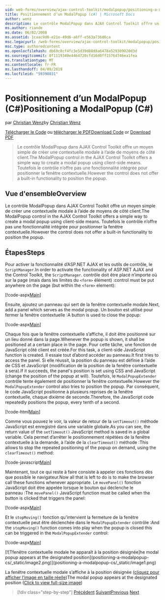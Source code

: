 ```yaml
---
uid: web-forms/overview/ajax-control-toolkit/modalpopup/positioning-a-modalpopup-cs
title: Positionnement d’un ModalPopup (c#) | Microsoft Docs
author: wenz
description: Le contrôle ModalPopup dans AJAX Control Toolkit offre un moyen simple de créer une contextuelle modale à l’aide de moyens de côté client. Toutefois le contrôle n’offre pas un...
ms.author: riande
ms.date: 06/02/2008
ms.assetid: 1caac9d0-e21e-49d6-a8ff-e563a736d6ca
msc.legacyurl: /web-forms/overview/ajax-control-toolkit/modalpopup/positioning-a-modalpopup-cs
msc.type: authoredcontent
ms.openlocfilehash: db69c0cf4fc3e5d39d88d8a6478a529309020d3d
ms.sourcegitcommit: 0f1119340e4464720cfd16d0ff15764746ea1fea
ms.translationtype: MT
ms.contentlocale: fr-FR
ms.lasthandoff: 04/09/2019
ms.locfileid: "59398031"
---
```

# <a name="positioning-a-modalpopup-c"></a><span data-ttu-id="3349f-104">Positionnement d’un ModalPopup (C#)</span><span class="sxs-lookup"><span data-stu-id="3349f-104">Positioning a ModalPopup (C#)</span></span>

<span data-ttu-id="3349f-105">par [Christian Wenz](https://github.com/wenz)</span><span class="sxs-lookup"><span data-stu-id="3349f-105">by [Christian Wenz](https://github.com/wenz)</span></span>

<span data-ttu-id="3349f-106">[Télécharger le Code](http://download.microsoft.com/download/2/4/0/24052038-f942-4336-905b-b60ae56f0dd5/ModalPopup4.cs.zip) ou [télécharger le PDF](http://download.microsoft.com/download/b/6/a/b6ae89ee-df69-4c87-9bfb-ad1eb2b23373/modalpopup4CS.pdf)</span><span class="sxs-lookup"><span data-stu-id="3349f-106">[Download Code](http://download.microsoft.com/download/2/4/0/24052038-f942-4336-905b-b60ae56f0dd5/ModalPopup4.cs.zip) or [Download PDF](http://download.microsoft.com/download/b/6/a/b6ae89ee-df69-4c87-9bfb-ad1eb2b23373/modalpopup4CS.pdf)</span></span>

> <span data-ttu-id="3349f-107">Le contrôle ModalPopup dans AJAX Control Toolkit offre un moyen simple de créer une contextuelle modale à l’aide de moyens de côté client.</span><span class="sxs-lookup"><span data-stu-id="3349f-107">The ModalPopup control in the AJAX Control Toolkit offers a simple way to create a modal popup using client-side means.</span></span> <span data-ttu-id="3349f-108">Toutefois le contrôle n’offre pas une fonctionnalité intégrée pour positionner la fenêtre contextuelle.</span><span class="sxs-lookup"><span data-stu-id="3349f-108">However the control does not offer a built-in functionality to position the popup.</span></span>


## <a name="overview"></a><span data-ttu-id="3349f-109">Vue d'ensemble</span><span class="sxs-lookup"><span data-stu-id="3349f-109">Overview</span></span>

<span data-ttu-id="3349f-110">Le contrôle ModalPopup dans AJAX Control Toolkit offre un moyen simple de créer une contextuelle modale à l’aide de moyens de côté client.</span><span class="sxs-lookup"><span data-stu-id="3349f-110">The ModalPopup control in the AJAX Control Toolkit offers a simple way to create a modal popup using client-side means.</span></span> <span data-ttu-id="3349f-111">Toutefois le contrôle n’offre pas une fonctionnalité intégrée pour positionner la fenêtre contextuelle.</span><span class="sxs-lookup"><span data-stu-id="3349f-111">However the control does not offer a built-in functionality to position the popup.</span></span>

## <a name="steps"></a><span data-ttu-id="3349f-112">Étapes</span><span class="sxs-lookup"><span data-stu-id="3349f-112">Steps</span></span>

<span data-ttu-id="3349f-113">Pour activer la fonctionnalité d’ASP.NET AJAX et les outils de contrôle, le `ScriptManager`.</span><span class="sxs-lookup"><span data-stu-id="3349f-113">In order to activate the functionality of ASP.NET AJAX and the Control Toolkit, the `ScriptManager`.</span></span> <span data-ttu-id="3349f-114">contrôle doit être placé n’importe où sur la page (mais dans les limites du `<form>` élément) :</span><span class="sxs-lookup"><span data-stu-id="3349f-114">control must be put anywhere on the page (but within the `<form>` element):</span></span>

[!code-aspx[Main](positioning-a-modalpopup-cs/samples/sample1.aspx)]

<span data-ttu-id="3349f-115">Ensuite, ajoutez un panneau qui sert de la fenêtre contextuelle modale.</span><span class="sxs-lookup"><span data-stu-id="3349f-115">Next, add a panel which serves as the modal popup.</span></span> <span data-ttu-id="3349f-116">Un bouton est utilisé pour fermer la fenêtre contextuelle :</span><span class="sxs-lookup"><span data-stu-id="3349f-116">A button is used to close the popup:</span></span>

[!code-aspx[Main](positioning-a-modalpopup-cs/samples/sample2.aspx)]

<span data-ttu-id="3349f-117">Chaque fois que la fenêtre contextuelle s’affiche, il doit être positionné sur un lieu donné dans la page.</span><span class="sxs-lookup"><span data-stu-id="3349f-117">Whenever the popup is shown, it shall be positioned at a certain place in the page.</span></span> <span data-ttu-id="3349f-118">Pour cette tâche, une fonction de JavaScript côté client est créée.</span><span class="sxs-lookup"><span data-stu-id="3349f-118">For this task, a client-side JavaScript function is created.</span></span> <span data-ttu-id="3349f-119">Il essaie tout d’abord accéder au panneau.</span><span class="sxs-lookup"><span data-stu-id="3349f-119">It first tries to access the panel.</span></span> <span data-ttu-id="3349f-120">Si elle réussit, la position du panneau est définie à l’aide de CSS et JavaScript (modification de la position de la fenêtre contextuelle à sera).</span><span class="sxs-lookup"><span data-stu-id="3349f-120">If it succeeds, the panel's position is set using CSS and JavaScript (change the position of the popup at will).</span></span> <span data-ttu-id="3349f-121">Toutefois, le `ModalPopupExtender` contrôle tente également de positionner la fenêtre contextuelle.</span><span class="sxs-lookup"><span data-stu-id="3349f-121">However the `ModalPopupExtender` control also tries to position the popup.</span></span> <span data-ttu-id="3349f-122">Par conséquent, le code JavaScript positionne à plusieurs reprises de la fenêtre contextuelle, chaque dixième de seconde.</span><span class="sxs-lookup"><span data-stu-id="3349f-122">Therefore, the JavaScript code repeatedly positions the popup, every tenth of a second.</span></span>

[!code-html[Main](positioning-a-modalpopup-cs/samples/sample3.html)]

<span data-ttu-id="3349f-123">Comme vous pouvez le voir, la valeur de retour de la `setTimeout()` méthode JavaScript est enregistré dans une variable globale.</span><span class="sxs-lookup"><span data-stu-id="3349f-123">As you can see, the return value of the `setTimeout()` JavaScript method is saved in a global variable.</span></span> <span data-ttu-id="3349f-124">Cela permet d’arrêter le positionnement répétées de la fenêtre contextuelle à la demande, à l’aide de la `clearTimeout()` méthode :</span><span class="sxs-lookup"><span data-stu-id="3349f-124">This allows to stop the repeated positioning of the popup on demand, using the `clearTimeout()` method:</span></span>

[!code-javascript[Main](positioning-a-modalpopup-cs/samples/sample4.js)]

<span data-ttu-id="3349f-125">Maintenant, tout ce qui reste à faire consiste à appeler ces fonctions dès que possible le navigateur.</span><span class="sxs-lookup"><span data-stu-id="3349f-125">Now all that is left to do is to make the browser call these functions whenever appropriate.</span></span> <span data-ttu-id="3349f-126">Le `movePanel()` fonction JavaScript doit être appelée lorsque le bouton qui déclenche le panneau :</span><span class="sxs-lookup"><span data-stu-id="3349f-126">The `movePanel()` JavaScript function must be called when the button is clicked that triggers the panel:</span></span>

[!code-aspx[Main](positioning-a-modalpopup-cs/samples/sample5.aspx)]

<span data-ttu-id="3349f-127">Et le `stopMoving()` fonction qu’intervient la fermeture de la fenêtre contextuelle peut être déclenchée dans le `ModalPopupExtender` contrôle :</span><span class="sxs-lookup"><span data-stu-id="3349f-127">And the `stopMoving()` function comes into play when the popup is closed this can be triggered in the `ModalPopupExtender` control:</span></span>

[!code-aspx[Main](positioning-a-modalpopup-cs/samples/sample6.aspx)]


[![T<span data-ttu-id="3349f-128">fenêtre contextuelle modale he apparaît à la position désignée]</span><span class="sxs-lookup"><span data-stu-id="3349f-128">he modal popup appears at the designated position]</span></span>(positioning-a-modalpopup-cs/_static/image2.png)](positioning-a-modalpopup-cs/_static/image1.png)

<span data-ttu-id="3349f-129">La fenêtre contextuelle modale s’affiche à la position désignée ([cliquez pour afficher l’image en taille réelle](positioning-a-modalpopup-cs/_static/image3.png))</span><span class="sxs-lookup"><span data-stu-id="3349f-129">The modal popup appears at the designated position ([Click to view full-size image](positioning-a-modalpopup-cs/_static/image3.png))</span></span>

> [!div class="step-by-step"]
> <span data-ttu-id="3349f-130">[Précédent](handling-postbacks-from-a-modalpopup-cs.md)
> [Suivant](launching-a-modal-popup-window-from-server-code-vb.md)</span><span class="sxs-lookup"><span data-stu-id="3349f-130">[Previous](handling-postbacks-from-a-modalpopup-cs.md)
[Next](launching-a-modal-popup-window-from-server-code-vb.md)</span></span>
